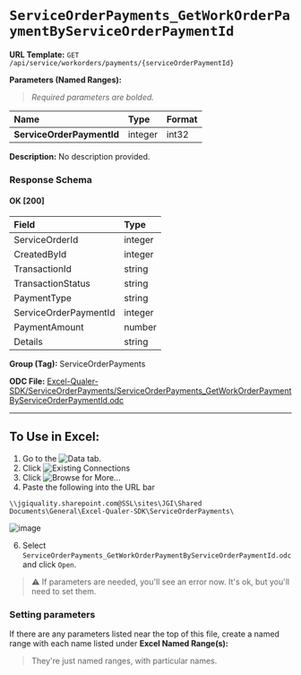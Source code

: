 # `ServiceOrderPayments_GetWorkOrderPaymentByServiceOrderPaymentId`
> 

**URL Template:**
`GET /api/service/workorders/payments/{serviceOrderPaymentId}`

**Parameters (Named Ranges):**

> *Required parameters are bolded.*

| Name                      | Type    | Format   |
|:--------------------------|:--------|:---------|
| **ServiceOrderPaymentId** | integer | int32    |

**Description:**
No description provided.

### Response Schema

#### OK [200]

| Field                 | Type    |
|:----------------------|:--------|
| ServiceOrderId        | integer |
| CreatedById           | integer |
| TransactionId         | string  |
| TransactionStatus     | string  |
| PaymentType           | string  |
| ServiceOrderPaymentId | integer |
| PaymentAmount         | number  |
| Details               | string  |

**Group (Tag):**
ServiceOrderPayments

**ODC File:**
[Excel-Qualer-SDK/ServiceOrderPayments/ServiceOrderPayments_GetWorkOrderPaymentByServiceOrderPaymentId.odc](https://github.com/Johnson-Gage-Inspection-Inc/qualer-sdk-odc/blob/main/Excel-Qualer-SDK/ServiceOrderPayments/ServiceOrderPayments_GetWorkOrderPaymentByServiceOrderPaymentId.odc)

---

To Use in Excel:
---

1. Go to the ![`Data`](https://github.com/user-attachments/assets/da437a70-57b3-4c5b-bb01-4910ece19ed1)
 tab.
3. Click ![Existing Connections](https://github.com/user-attachments/assets/a2f1ed67-b2e0-4c23-ac90-68c870e60289)
4. Click ![`Browse for More...`](https://github.com/user-attachments/assets/8e698494-6865-41e7-b6fa-043aea81809a)
5. Paste the following into the URL bar
```
\\jgiquality.sharepoint.com@SSL\sites\JGI\Shared Documents\General\Excel-Qualer-SDK\ServiceOrderPayments\
```

![image](https://github.com/user-attachments/assets/1e1a8d87-0377-446d-aaf5-d78562991db3)

6. Select `ServiceOrderPayments_GetWorkOrderPaymentByServiceOrderPaymentId.odc` and click `Open`.

> ⚠️ If parameters are needed, you'll see an error now. It's ok, but you'll need to set them.

### Setting parameters
If there are any parameters listed near the top of this file, create a named range with each name listed under **Excel Named Range(s):**
> They're just named ranges, with particular names.

